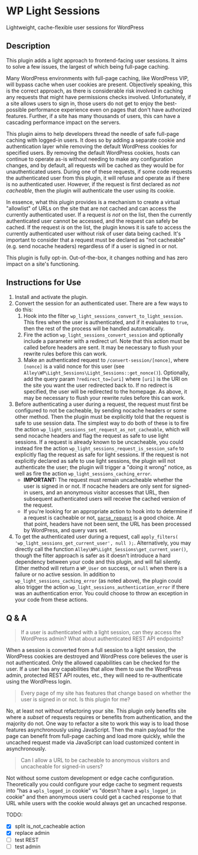 # WP Light Sessions

Lightweight, cache-flexible user sessions for WordPress

## Description

This plugin adds a light approach to frontend-facing user sessions. It aims to solve a few issues, the largest of which being full-page caching.

Many WordPress environments with full-page caching, like WordPress VIP, will bypass cache when user cookies are present. Objectively speaking, this is the correct approach, as there is considerable risk involved in caching any requests that might have permissions checks involved. Unfortunately, if a site allows users to sign in, those users do not get to enjoy the best-possible performance experience even on pages that don't have authorized features. Further, if a site has many thousands of users, this can have a cascading performance impact on the servers.

This plugin aims to help developers thread the needle of safe full-page caching with logged-in users. It does so by adding a separate cookie and authentication layer while removing the default WordPress cookies for specified users. By removing the default WordPress cookies, hosts can continue to operate as-is without needing to make any configuration changes, and by default, all requests will be cached as they would be for unauthenticated users. During one of these requests, if some code requests the authenticated user from this plugin, it will refuse and operate as if there is no authenticated user. However, if the request is first declared as _not cacheable_, then the plugin will authenticate the user using its cookie.

In essence, what this plugin provides is a mechanism to create a virtual "allowlist" of URLs on the site that are not cached and can access the currently authenticated user. If a request _is not_ on the list, then the currently authenticated user cannot be accessed, and the request can safely be cached. If the request _is_ on the list, the plugin knows it is safe to access the currently authenticated user without risk of user data being cached. It's important to consider that a request must be declared as "not cacheable" (e.g. send nocache headers) regardless of if a user is signed in or not.

This plugin is fully opt-in. Out-of-the-box, it changes nothing and has zero impact on a site's functioning.

## Instructions for Use

1. Install and activate the plugin.
2. Convert the session for an authenticated user. There are a few ways to do this:
   1. Hook into the filter `wp_light_sessions_convert_to_light_session`. This fires when the user is authenticated, and if it evaluates to `true`, then the rest of the process will be handled automatically.
   2. Fire the action `wp_light_sessions_convert_session` and optionally include a parameter with a redirect url. Note that this action must be called before headers are sent. It may be necessary to flush your rewrite rules before this can work.
   3. Make an authenticated request to `/convert-session/[nonce]`, where `[nonce]` is a valid nonce for this user (see `Alley\WP\Light_Sessions\Light_Sessions::get_nonce()`). Optionally, add the query param `?redirect_to=[uri]` where `[uri]` is the URI on the site you want the user redirected back to. If no redirect is specified, the user will be redirected to the homepage. As above, it may be necessary to flush your rewrite rules before this can work.
3. Before authenticating a user during a request, the request must first be configured to not be cacheable, by sending nocache headers or some other method. Then the plugin must be explicitly told that the request is safe to use session data. The simplest way to do both of these is to fire the action `wp_light_sessions_set_request_as_not_cacheable`, which will send nocache headers and flag the request as safe to use light sessions. If a request is already known to be uncacheable, you could instead fire the action `wp_light_sessions_request_is_session_safe` to explicitly flag the request as safe for light sessions. If the request is not explicitly declared as safe to use light sessions, the plugin will not authenticate the user; the plugin will trigger a "doing it wrong" notice, as well as fire the action `wp_light_sessions_caching_error`.
   * **IMPORTANT:** The request must remain uncacheable whether the user is signed in or not. If nocache headers are only sent for signed-in users, and an anonymous visitor accesses that URL, then subsequent authenticated users will receive the cached version of the request.
   * If you're looking for an appropriate action to hook into to determine if a request is cacheable or not, [`parse_request`](https://developer.wordpress.org/reference/hooks/parse_request/) is a good choice. At that point, headers have not been sent, the URL has been processed by WordPress, and query vars set.
4. To get the authenticated user during a request, call `apply_filters( 'wp_light_sessions_get_current_user', null );`. Alternatively, you may directly call the function `Alley\WP\Light_Sessions\get_current_user()`, though the filter approach is safer as it doesn't introduce a hard dependency between your code and this plugin, and will fail silently. Either method will return a `WP_User` on success, or `null` when there is a failure or no active session. In addition to `wp_light_sessions_caching_error` (as noted above), the plugin could also trigger the action `wp_light_sessions_authentication_error` if there was an authentication error. You could choose to throw an exception in your code from these actions.

## Q & A

> If a user is authenticated with a light session, can they access the WordPress admin? What about authenticated REST API endpoints?

When a session is converted from a full session to a light session, the WordPress cookies are destroyed and WordPress core believes the user is not authenticated. Only the allowed capabilities can be checked for the user. If a user has any capabilities that allow them to use the WordPress admin, protected REST API routes, etc., they will need to re-authenticate using the WordPress login.

> Every page of my site has features that change based on whether the user is signed in or not. Is this plugin for me?

No, at least not without refactoring your site. This plugin only benefits site where a _subset_ of requests requires or benefits from authentication, and the majority do not. One way to refactor a site to work this way is to load those features asynchronously using JavaScript. Then the main payload for the page can benefit from full-page caching and load more quickly, while the uncached request made via JavaScript can load customized content in asynchronously.

> Can I allow a URL to be cacheable to anonymous visitors and uncacheable for signed-in users?

Not without some custom development or edge cache configuration. Theoretically you could configure your edge cache to segment requests into "has a `wpls_logged_in` cookie" vs "doesn't have a `wpls_logged_in` cookie" and then anonymous users could get a cached response to that URL while users with the cookie would always get an uncached response.

>
TODO:
- [x] split is_not_cacheable action
- [x] replace admin
- [ ] test REST
- [ ] test admin
